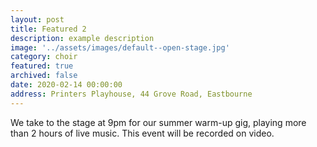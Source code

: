 ```yaml
---
layout: post
title: Featured 2
description: example description
image: '../assets/images/default--open-stage.jpg'
category: choir
featured: true
archived: false
date: 2020-02-14 00:00:00
address: Printers Playhouse, 44 Grove Road, Eastbourne
---
```


We take to the stage at 9pm for our summer warm-up gig, playing more than 2 hours of live music. 
This event will be recorded on video. 